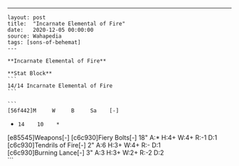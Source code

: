---
    layout: post
    title:  "Incarnate Elemental of Fire"
    date:   2020-12-05 00:00:00
    source: Wahapedia
    tags: [sons-of-behemat]
    ---
    
    **Incarnate Elemental of Fire**
    
    **Stat Block**
    ```
    14/14 Incarnate Elemental of Fire
    ```
    
    ```
    [56f442]M     W     B     Sa    [-]
*     14    10    *     
[e85545]Weapons[-]
[c6c930]Fiery Bolts[-]
18"    A:*    H:4+   W:4+   R:-1   D:1   
[c6c930]Tendrils of Fire[-]
2"     A:6    H:3+   W:4+   R:-    D:1   
[c6c930]Burning Lance[-]
3"     A:3    H:3+   W:2+   R:-2   D:2   
    ```
    
    
    